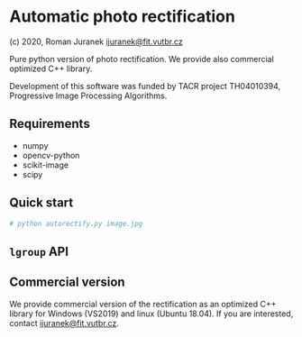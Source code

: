 # Automatic photo rectification
(c) 2020, Roman Juranek <ijuranek@fit.vutbr.cz>

Pure python version of photo rectification. We provide also commercial optimized C++ library.

Development of this software was funded by TACR project TH04010394, Progressive Image Processing Algorithms.

## Requirements
* numpy
* opencv-python
* scikit-image
* scipy

## Quick start

```bash
# python autorectify.py image.jpg
```

## `lgroup` API


## Commercial version

We provide commercial version of the rectification as an optimized C++ library for Windows (VS2019) and linux (Ubuntu 18.04). If you are interested, contact <ijuranek@fit.vutbr.cz>.